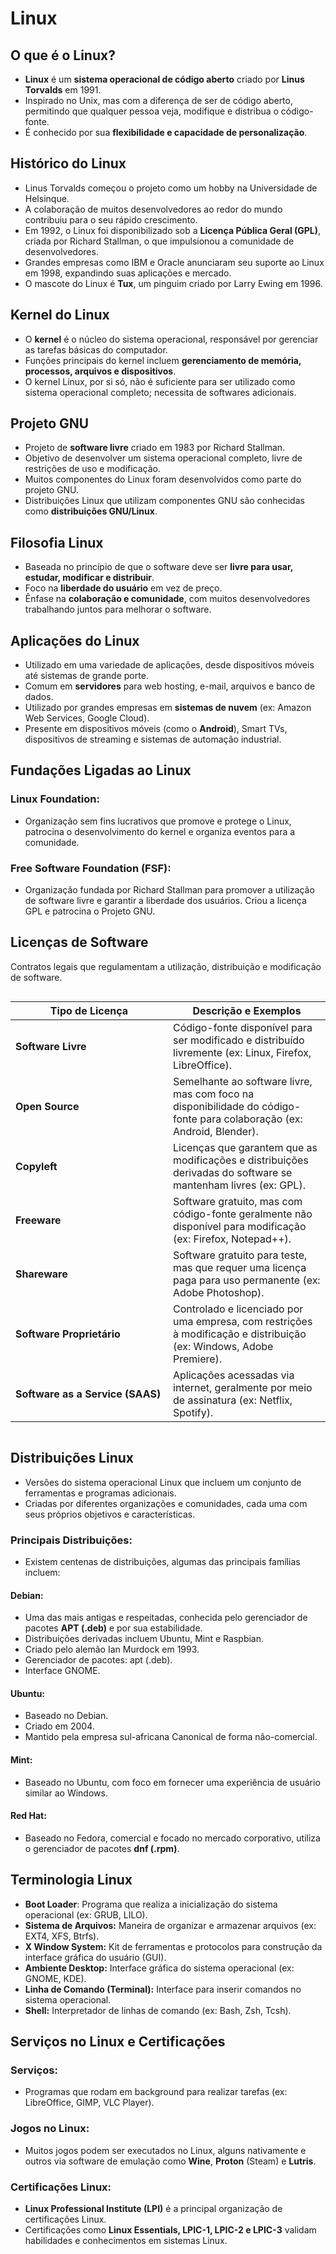 # Linux

## O que é o Linux?

  * **Linux** é um **sistema operacional de código aberto** criado por **Linus Torvalds** em 1991.
  * Inspirado no Unix, mas com a diferença de ser de código aberto, permitindo que qualquer pessoa veja, modifique e distribua o código-fonte.
  * É conhecido por sua **flexibilidade e capacidade de personalização**.


## Histórico do Linux

  * Linus Torvalds começou o projeto como um hobby na Universidade de Helsinque.
  * A colaboração de muitos desenvolvedores ao redor do mundo contribuiu para o seu rápido crescimento.
  * Em 1992, o Linux foi disponibilizado sob a **Licença Pública Geral (GPL)**, criada por Richard Stallman, o que impulsionou a comunidade de desenvolvedores.
  * Grandes empresas como IBM e Oracle anunciaram seu suporte ao Linux em 1998, expandindo suas aplicações e mercado.
  * O mascote do Linux é **Tux**, um pinguim criado por Larry Ewing em 1996.


## Kernel do Linux

  * O **kernel** é o núcleo do sistema operacional, responsável por gerenciar as tarefas básicas do computador.
  * Funções principais do kernel incluem **gerenciamento de memória, processos, arquivos e dispositivos**.
  * O kernel Linux, por si só, não é suficiente para ser utilizado como sistema operacional completo; necessita de softwares adicionais.


## Projeto GNU

  * Projeto de **software livre** criado em 1983 por Richard Stallman.
  * Objetivo de desenvolver um sistema operacional completo, livre de restrições de uso e modificação.
  * Muitos componentes do Linux foram desenvolvidos como parte do projeto GNU.
  * Distribuições Linux que utilizam componentes GNU são conhecidas como **distribuições GNU/Linux**.


## Filosofia Linux

  * Baseada no princípio de que o software deve ser **livre para usar, estudar, modificar e distribuir**.
  * Foco na **liberdade do usuário** em vez de preço.
  * Ênfase na **colaboração e comunidade**, com muitos desenvolvedores trabalhando juntos para melhorar o software.


## Aplicações do Linux

  * Utilizado em uma variedade de aplicações, desde dispositivos móveis até sistemas de grande porte.
  * Comum em **servidores** para web hosting, e-mail, arquivos e banco de dados.
  * Utilizado por grandes empresas em **sistemas de nuvem** (ex: Amazon Web Services, Google Cloud).
  * Presente em dispositivos móveis (como o **Android**), Smart TVs, dispositivos de streaming e sistemas de automação industrial.

## Fundações Ligadas ao Linux

### Linux Foundation:

  * Organização sem fins lucrativos que promove e protege o Linux, patrocina o desenvolvimento do kernel e organiza eventos para a comunidade.

### Free Software Foundation (FSF):

  * Organização fundada por Richard Stallman para promover a utilização de software livre e garantir a liberdade dos usuários. Criou a licença GPL e patrocina o Projeto GNU.


## Licenças de Software

Contratos legais que regulamentam a utilização, distribuição e modificação de software.

<div style="overflow-x: auto;">
<table style="width: 100%;">
<thead>
<tr>
<th style="width: 50%;">Tipo de Licença</th>
<th style="width: 50%;">Descrição e Exemplos</th>
</tr>
</thead>
<tbody>
<tr>
<td><strong>Software Livre</strong></td>
<td>Código-fonte disponível para ser modificado e distribuído livremente (ex: Linux, Firefox, LibreOffice).</td>
</tr>
<tr>
<td><strong>Open Source</strong></td>
<td>Semelhante ao software livre, mas com foco na disponibilidade do código-fonte para colaboração (ex: Android, Blender).</td>
</tr>
<tr>
<td><strong>Copyleft</strong></td>
<td>Licenças que garantem que as modificações e distribuições derivadas do software se mantenham livres (ex: GPL).</td>
</tr>
<tr>
<td><strong>Freeware</strong></td>
<td>Software gratuito, mas com código-fonte geralmente não disponível para modificação (ex: Firefox, Notepad++).</td>
</tr>
<tr>
<td><strong>Shareware</strong></td>
<td>Software gratuito para teste, mas que requer uma licença paga para uso permanente (ex: Adobe Photoshop).</td>
</tr>
<tr>
<td><strong>Software Proprietário</strong></td>
<td>Controlado e licenciado por uma empresa, com restrições à modificação e distribuição (ex: Windows, Adobe Premiere).</td>
</tr>
<tr>
<td><strong>Software as a Service (SAAS)</strong></td>
<td>Aplicações acessadas via internet, geralmente por meio de assinatura (ex: Netflix, Spotify).</td>
</tr>
</tbody>
</table>
</div>


## Distribuições Linux

  * Versões do sistema operacional Linux que incluem um conjunto de ferramentas e programas adicionais.
  * Criadas por diferentes organizações e comunidades, cada uma com seus próprios objetivos e características.

### Principais Distribuições:

  * Existem centenas de distribuições, algumas das principais famílias incluem:

#### Debian:

  * Uma das mais antigas e respeitadas, conhecida pelo gerenciador de pacotes **APT (.deb)** e por sua estabilidade.
  * Distribuições derivadas incluem Ubuntu, Mint e Raspbian.
  * Criado pelo alemão Ian Murdock em 1993.
  * Gerenciador de pacotes: apt (.deb).
  * Interface GNOME.

#### Ubuntu:

  * Baseado no Debian.
  * Criado em 2004.
  * Mantido pela empresa sul-africana Canonical de forma não-comercial.

#### Mint:

  * Baseado no Ubuntu, com foco em fornecer uma experiência de usuário similar ao Windows.

#### Red Hat:

  * Baseado no Fedora, comercial e focado no mercado corporativo, utiliza o gerenciador de pacotes **dnf (.rpm)**.


## Terminologia Linux

  * **Boot Loader**: Programa que realiza a inicialização do sistema operacional (ex: GRUB, LILO).
  * **Sistema de Arquivos:** Maneira de organizar e armazenar arquivos (ex: EXT4, XFS, Btrfs).
  * **X Window System:** Kit de ferramentas e protocolos para construção da interface gráfica do usuário (GUI).
  * **Ambiente Desktop:** Interface gráfica do sistema operacional (ex: GNOME, KDE).
  * **Linha de Comando (Terminal):** Interface para inserir comandos no sistema operacional.
  * **Shell:** Interpretador de linhas de comando (ex: Bash, Zsh, Tcsh).


## Serviços no Linux e Certificações

### Serviços:

  * Programas que rodam em background para realizar tarefas (ex: LibreOffice, GIMP, VLC Player).

### Jogos no Linux:

  * Muitos jogos podem ser executados no Linux, alguns nativamente e outros via software de emulação como **Wine**, **Proton** (Steam) e **Lutris**.

### Certificações Linux:

  * **Linux Professional Institute (LPI)** é a principal organização de certificações Linux.
  * Certificações como **Linux Essentials, LPIC-1, LPIC-2 e LPIC-3** validam habilidades e conhecimentos em sistemas Linux.